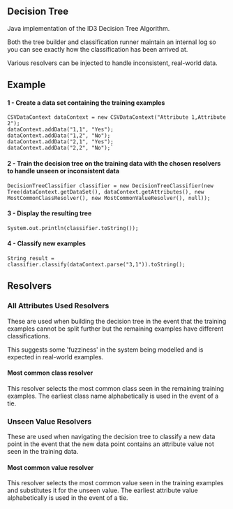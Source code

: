 ## Decision Tree

Java implementation of the ID3 Decision Tree Algorithm.

Both the tree builder and classification runner maintain an internal log so you can see exactly how the classification has been arrived at.

Various resolvers can be injected to handle inconsistent, real-world data.

## Example

#### 1 - Create a data set containing the training examples

```
CSVDataContext dataContext = new CSVDataContext("Attribute 1,Attribute 2");
dataContext.addData("1,1", "Yes");
dataContext.addData("1,2", "No");
dataContext.addData("2,1", "Yes");
dataContext.addData("2,2", "No");`
```

#### 2 - Train the decision tree on the training data with the chosen resolvers to handle unseen or inconsistent data

```
DecisionTreeClassifier classifier = new DecisionTreeClassifier(new Tree(dataContext.getDataSet(), dataContext.getAttributes(), new MostCommonClassResolver(), new MostCommonValueResolver(), null));
```

#### 3 - Display the resulting tree

```
System.out.println(classifier.toString());
```

#### 4 - Classify new examples

```
String result = classifier.classify(dataContext.parse("3,1")).toString();
```

## Resolvers

### All Attributes Used Resolvers

These are used when building the decision tree in the event that the training examples cannot be split further but the 
remaining examples have different classifications.

This suggests some 'fuzziness' in the system being modelled and is expected in real-world examples.

#### Most common class resolver

This resolver selects the most common class seen in the remaining training examples.
The earliest class name alphabetically is used in the event of a tie.

### Unseen Value Resolvers

These are used when navigating the decision tree to classify a new data point in the event that the new data point
contains an attribute value not seen in the training data.

#### Most common value resolver

This resolver selects the most common value seen in the training examples and substitutes it for the 
unseen value. The earliest attribute value alphabetically is used in the event of a tie.
